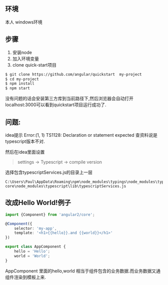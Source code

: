 ﻿
环境
----------
本人 windows环境


步骤
------

1. 安装node
2. 加入环境变量
3. clone quick-start项目
```bash
$ git clone https://github.com/angular/quickstart  my-project
$ cd my-project
$ npm install
$ npm start
```


没有问题的话会安装第三方库到当前路径下,然后浏览器会自动打开 localhost:3000可以看到quickstart项目运行成功了.

问题:
--------------
idea提示 Error:(1, 1) TS1128: Declaration or statement expected
查资料说是typescript版本不对.

然后在idea里面设置
> settings -> Typescript -> compile version 

选择包含typescriptServices.js的目录上一层
```
C:\Users\Paul\AppData\Roaming\npm\node_modules\typings\node_modules\typings-core\node_modules\typescript\lib\typescriptServices.js
```

改成Hello World!例子
----------

```typescript
import {Component} from 'angular2/core';

@Component({
    selector: 'my-app',
    template: '<h1>{{hello}}.and {{world}}</h1>'
})

export class AppComponent {
    hello = 'Hello';
    world = 'World';
}

```

AppComponent 里面的hello,world 相当于组件包含的业务数据.而业务数据又通组件渲染到模板上来.
